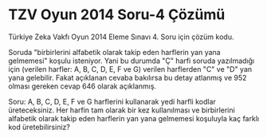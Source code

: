 TZV Oyun 2014 Soru-4 Çözümü
===========================
Türkiye Zeka Vakfı Oyun 2014 Eleme Sınavı 4. Soru için çözüm kodu.

Soruda "birbirlerini alfabetik olarak takip eden harflerin yan yana
gelmemesi" koşulu isteniyor. Yani bu durumda "Ç" harfi soruda yazılmadığı için (verilen harfler: A, B, C, D, E, F ve G) verilen harflerden "C" ve "D" yan yana gelebilir. Fakat açıklanan cevaba bakılırsa bu detay atlanmış ve 952 olması gereken cevap 646 olarak açıklanmış.


Soru: A, B, C, D, E, F ve G harflerini kullanarak yedi harfli
kodlar üreteceksiniz. Her harfin tam olarak bir kez kullanılması
ve birbirlerini alfabetik olarak takip eden harflerin yan yana
gelmemesi koşuluyla kaç farklı kod üretebilirsiniz?
